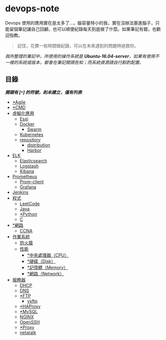 # devops-note

Devops 使用的應用實在是太多了...，腦容量特小的我，實在沒辦法塞進腦子，只能留個筆記讓自己回顧，也可以順便紀錄每天到底做了什麼。如果筆記有錯，也歡迎指教。

>記住，花費一些時間做紀錄，可以在未來遇到的問題時拯救你。

*我所整理的筆記中，所使用的操作系統是 ***Ubuntu-16.04-server***，如果有使用不一樣的系統或版本，都會在筆記開頭告知；而系統資源請自行斟酌配置。*

## 目錄
***開頭有 [`*`] 的符號，則未建立，僅有列表***

- [*Agile]()
- [*CMD](./cmd)
- [虛擬化應用](./virtualization)
    - [Esxi](./virtualization/esxi/)
    - [Docker](https://github.com/48763/tu-docker)
        - [Swarm](./virtualization/docker/clusters/swarm)
    - [Kubernetes](./virtualization/kubernetes)
    - [repository](./virtualization/repository)
        - [distribution](./virtualization/repository/distribution)
        - [Harbor](./virtualization/repository/harbor)
- [ELK](./elk)
    - [Elasticsearch](./elk/elasticsearch)
    - [Logstash](./elk/logstash)
    - [Kibana](./elk/kibana)
- [Prometheus](./prometheus)
    - [Prom-client](https://github.com/48763/ex-prom-client)
    - [Grafana](./prometheus/grafana)
- [Jenkins](./Jenkins/#jenkins)
- [程式](./program)
    - [LeetCode](https://github.com/48763/Leetcode)
    - [Java](./program/java/)
    - [*Python]()
    - [C](./program/c/)
- [*網路]()
    - [CCNA](https://github.com/48763/CCNA)
- [作業系統](./operating-system#作業系統)
    - [防火牆](./service/firewall)
    - [性能](./server/performance#performance)
        - [*中央處理器（CPU）](./)
        - [*硬碟（Disk）](./)
        - [*記憶體（Memory）](./)
        - [*網路（Network）](./)
- [服務器](./service)
    - [DHCP](./service/dhcp)
    - [DNS](./service/dns)
    - [*FTP](./ftp/)
        - [vsftp](./service/ftp/vsftp.md)
    - [*HAProxy](./)
    - [*MySQL](./)
    - [NGINX](./service/nginx)
    - [OpenSSH](./service/openssh)
    - [*Proxy](./)
    - [netatalk](./service/netatalk)
